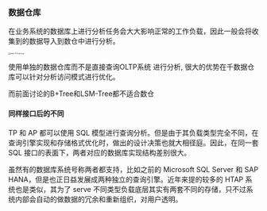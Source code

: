 ### 数据仓库

在业务系统的数据库上进行分析任务会大大影响正常的工作负载，因此一般会将收集到的数据导入到数仓中进行分析。

<img src="https://wtsclwq.oss-cn-beijing.aliyuncs.com/HAq8ekcmz65xGlO.png" alt="ddia-3-8-etl.png" style="zoom: 25%;" />

使用单独的数据仓库而不是直接查询OLTP系统 进行分析, 很大的优势在千数据仓库可以针对分析访问模式进行优化。

而前面讨论的B+Tree和LSM-Tree都不适合数仓

#### 同样接口后的不同

TP 和 AP 都可以使用 SQL 模型进行查询分析。但是由于其负载类型完全不同，在查询引擎实现和存储格式优化时，做出的设计决策也就大相径庭。因此，在同一套 SQL 接口的表面下，两者对应的数据库实现结构差别很大。

虽然有的数据库系统号称两者都支持，比如之前的 Microsoft SQL Server 和 SAP HANA，但是也正日益发展成两种独立的查询引擎。近年来提的较多的 HTAP 系统也是类似，其为了 serve 不同类型负载底层其实有两套不同的存储，只不过系统内部会自动的做数据的冗余和重新组织，对用户透明。

